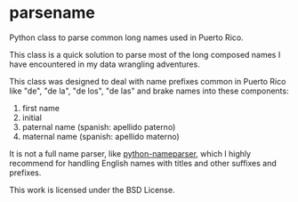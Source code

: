 # parsename
Python class to parse common long names used in Puerto Rico.

This class is a quick solution to parse most of the long composed names I have encountered in my data wrangling adventures. 

This class was designed to deal with name prefixes common in Puerto Rico like "de", "de la", "de los", "de las" and brake names into these components:

  1. first name
  2. initial
  3. paternal name (spanish: apellido paterno)
  4. maternal name (spanish: apellido materno)
 

It is not a full name parser, like [python-nameparser](https://github.com/derek73/python-nameparser), which I highly recommend for handling English names with titles and other suffixes and prefixes.  

This work is licensed under the BSD License.
